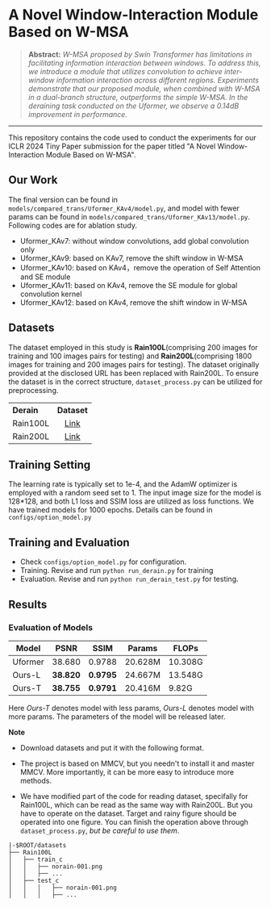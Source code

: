 # A Novel Window-Interaction Module Based on W-MSA

<!-- [Ruochen Cui](https://github.com/421zuoduan)  [Mingjun Ni](https://github.com/TsukiRinA) -->

> **Abstract:** *W-MSA proposed by Swin Transformer has limitations in facilitating information interaction between windows. To address this, we introduce a module that utilizes convolution to achieve inter-window information interaction across different regions. Experiments demonstrate that our proposed module, when combined with W-MSA in a dual-branch structure, outperforms the simple W-MSA. In the deraining task conducted on the Uformer, we observe a 0.14dB improvement in performance. <!--Our code can be found at https://github.com/421zuoduan/WIM-code.-->* 
<hr />


This repository contains the code used to conduct the experiments for our ICLR 2024 Tiny Paper submission for the paper titled "A Novel Window-Interaction Module Based on W-MSA".


## Our Work

The final version can be found in `models/compared_trans/Uformer_KAv4/model.py`, and model with fewer params can be found in `models/compared_trans/Uformer_KAv13/model.py`. Following codes are for ablation study.

* Uformer_KAv7: without window convolutions, add global convolution only
* Uformer_KAv9: based on KAv7, remove the shift window in W-MSA
* Uformer_KAv10: based on KAv4，remove the operation of Self Attention and SE module
* Uformer_KAv11: based on KAv4, remove the SE module for global convolution kernel
* Uformer_KAv12: based on KAv4, remove the shift window in W-MSA


## Datasets

The dataset employed in this study is **Rain100L**(comprising 200 images for training and 100 images pairs for testing) and **Rain200L**(comprising 1800 images for training and 200 images pairs for testing). The dataset originally provided at the disclosed URL has been replaced with Rain200L. To ensure the dataset is in the correct structure, `dataset_process.py` can be utilized for preprocessing.

<table>
  <tr>
    <th align="left">Derain</th>
    <th align="center">Dataset</th>
  </tr>
  <tr>
    <td align="left">Rain100L</td>
    <td align="center"><a href="https://www.icst.pku.edu.cn/struct/Projects/joint_rain_removal.html">Link</a></td>
  </tr>
  <tr>
    <td align="left">Rain200L</td>
    <td align="center"><a href="https://www.icst.pku.edu.cn/struct/Projects/joint_rain_removal.html">Link</a></td>
  </tr>
</table>


## Training Setting

The learning rate is typically set to 1e-4, and the AdamW optimizer is employed with a random seed set to 1. The input image size for the model is 128*128, and both L1 loss and SSIM loss are utilized as loss functions. We have trained models for 1000 epochs. Details can be found in `configs/option_model.py`


## Training and Evaluation

- Check `configs/option_model.py` for configuration.
- Training. Revise and run `python run_derain.py` for training
- Evaluation. Revise and run `python run_derain_test.py` for testing.

<!--Details can be found [here](https://github.com/XiaoXiao-Woo/derain).-->



## Results

### Evaluation of Models

|Model|PSNR|SSIM|Params|FLOPs|
|-|-|-|-|-|
|Uformer|38.680|0.9788|20.628M|10.308G|
|Ours-L|**38.820**|**0.9795**|24.667M|13.548G|
|Ours-T|**38.755**|**0.9791**|20.416M|9.82G|

Here *Ours-T* denotes model with less params, *Ours-L* denotes model with more params. The parameters of the model will be released later.


**Note**

* Download datasets and put it with the following format. 

* The project is based on MMCV, but you needn't to install it and master MMCV. More importantly, it can be more easy to introduce more methods.

* We have modified part of the code for reading dataset, specifally for Rain100L, which can be read as the same way with Rain200L. But you have to operate on the dataset. Target and rainy figure should be operated into one figure. You can finish the operation above through `dataset_process.py`, *but be careful to use them*.


```
|-$ROOT/datasets
├── Rain100L
│   ├── train_c
│   │   ├── norain-001.png
│   │   ├── ...
│   ├── test_c
│   │   │   ├── norain-001.png
│   │   │   ├── ...
```

